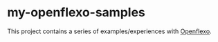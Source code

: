 # my-openflexo-samples

This project contains a series of examples/experiences with [Openflexo](https://github.com/openflexo-team).
